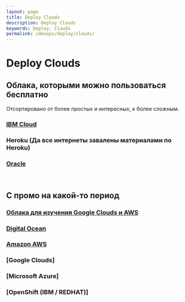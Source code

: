 ```yaml
---
layout: page
title: Deploy Clouds
description: Deploy Clouds
keywords: Deploy, Clouds
permalink: /devops/deploy/clouds/
---
```


# Deploy Clouds

## Облака, которыми можно пользоваться бесплатно

Отсортировано от более простых и интересных, к более сложным.

### [IBM Cloud](/devops/deploy/clouds/ibm/)

### Heroku (Да все интернеты завалены материалами по Heroku)

### [Oracle](/devops/deploy/clouds/oracle/free-tier/)

<br/>

## С промо на какой-то период

### [Облака для изучения Google Clouds и AWS](/devops/deploy/clouds/qwiklabs/)

### [Digital Ocean](/devops/deploy/clouds/digital-ocean/)

### [Amazon AWS](/devops/deploy/clouds/aws/)

### [Google Clouds]

### [Microsoft Azure]

### [OpenShift (IBM / REDHAT)]
